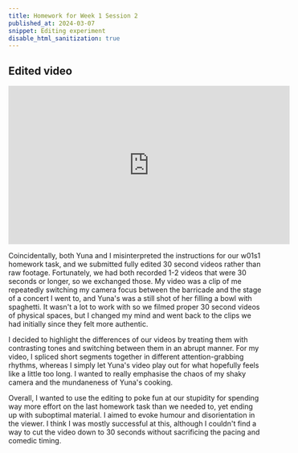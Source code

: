 ```yaml
---
title: Homework for Week 1 Session 2
published_at: 2024-03-07
snippet: Editing experiment
disable_html_sanitization: true
---
```


## Edited video

<iframe width="560" height="315" src="https://www.youtube.com/embed/qhYYB_-Jxdk?si=DEerehOkeqBLb1Cs" title="YouTube video player" frameborder="0" allow="accelerometer; autoplay; clipboard-write; encrypted-media; gyroscope; picture-in-picture; web-share" allowfullscreen></iframe>

Coincidentally, both Yuna and I misinterpreted the instructions for our w01s1 homework task, and we submitted fully edited 30 second videos rather than raw footage. Fortunately, we had both recorded 1-2 videos that were 30 seconds or longer, so we exchanged those. My video was a clip of me repeatedly switching my camera focus between the barricade and the stage of a concert I went to, and Yuna's was a still shot of her filling a bowl with spaghetti. It wasn't a lot to work with so we filmed proper 30 second videos of physical spaces, but I changed my mind and went back to the clips we had initially since they felt more authentic.

I decided to highlight the differences of our videos by treating them with contrasting tones and switching between them in an abrupt manner. For my video, I spliced short segments together in different attention-grabbing rhythms, whereas I simply let Yuna's video play out for what hopefully feels like a little too long. I wanted to really emphasise the chaos of my shaky camera and the mundaneness of Yuna's cooking.

Overall, I wanted to use the editing to poke fun at our stupidity for spending way more effort on the last homework task than we needed to, yet ending up with suboptimal material. I aimed to evoke humour and disorientation in the viewer. I think I was mostly successful at this, although I couldn't find a way to cut the video down to 30 seconds without sacrificing the pacing and comedic timing.

<br><br>